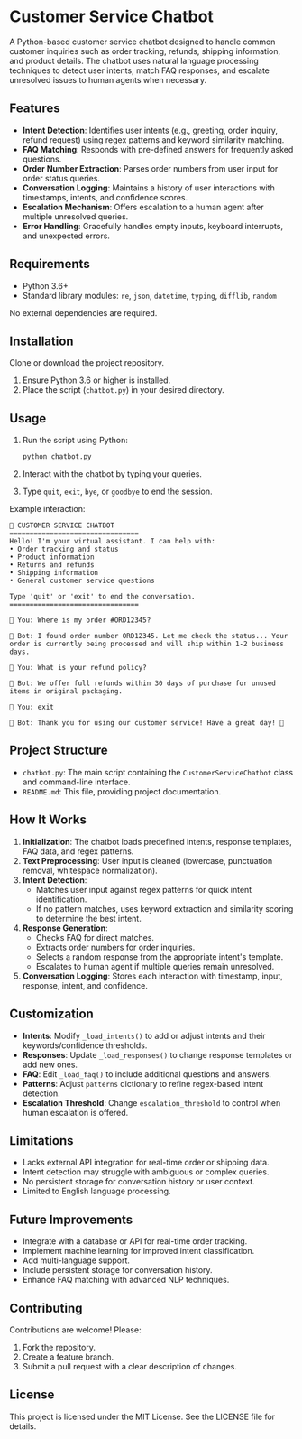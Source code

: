 # Customer Service Chatbot

A Python-based customer service chatbot designed to handle common customer inquiries such as order tracking, refunds, shipping information, and product details. The chatbot uses natural language processing techniques to detect user intents, match FAQ responses, and escalate unresolved issues to human agents when necessary.

## Features

- **Intent Detection**: Identifies user intents (e.g., greeting, order inquiry, refund request) using regex patterns and keyword similarity matching.
- **FAQ Matching**: Responds with pre-defined answers for frequently asked questions.
- **Order Number Extraction**: Parses order numbers from user input for order status queries.
- **Conversation Logging**: Maintains a history of user interactions with timestamps, intents, and confidence scores.
- **Escalation Mechanism**: Offers escalation to a human agent after multiple unresolved queries.
- **Error Handling**: Gracefully handles empty inputs, keyboard interrupts, and unexpected errors.

## Requirements

- Python 3.6+
- Standard library modules: `re`, `json`, `datetime`, `typing`, `difflib`, `random`

No external dependencies are required.

## Installation

Clone or download the project repository.

1. Ensure Python 3.6 or higher is installed.
2. Place the script (`chatbot.py`) in your desired directory.

## Usage

1. Run the script using Python:

   ```bash
   python chatbot.py
   ```
2. Interact with the chatbot by typing your queries.
3. Type `quit`, `exit`, `bye`, or `goodbye` to end the session.

Example interaction:

```
🤖 CUSTOMER SERVICE CHATBOT
================================
Hello! I'm your virtual assistant. I can help with:
• Order tracking and status
• Product information
• Returns and refunds
• Shipping information
• General customer service questions

Type 'quit' or 'exit' to end the conversation.
================================

👤 You: Where is my order #ORD12345?

🤖 Bot: I found order number ORD12345. Let me check the status... Your order is currently being processed and will ship within 1-2 business days.

👤 You: What is your refund policy?

🤖 Bot: We offer full refunds within 30 days of purchase for unused items in original packaging.

👤 You: exit

🤖 Bot: Thank you for using our customer service! Have a great day! 👋
```

## Project Structure

- `chatbot.py`: The main script containing the `CustomerServiceChatbot` class and command-line interface.
- `README.md`: This file, providing project documentation.

## How It Works

1. **Initialization**: The chatbot loads predefined intents, response templates, FAQ data, and regex patterns.
2. **Text Preprocessing**: User input is cleaned (lowercase, punctuation removal, whitespace normalization).
3. **Intent Detection**:
   - Matches user input against regex patterns for quick intent identification.
   - If no pattern matches, uses keyword extraction and similarity scoring to determine the best intent.
4. **Response Generation**:
   - Checks FAQ for direct matches.
   - Extracts order numbers for order inquiries.
   - Selects a random response from the appropriate intent's template.
   - Escalates to human agent if multiple queries remain unresolved.
5. **Conversation Logging**: Stores each interaction with timestamp, input, response, intent, and confidence.

## Customization

- **Intents**: Modify `_load_intents()` to add or adjust intents and their keywords/confidence thresholds.
- **Responses**: Update `_load_responses()` to change response templates or add new ones.
- **FAQ**: Edit `_load_faq()` to include additional questions and answers.
- **Patterns**: Adjust `patterns` dictionary to refine regex-based intent detection.
- **Escalation Threshold**: Change `escalation_threshold` to control when human escalation is offered.

## Limitations

- Lacks external API integration for real-time order or shipping data.
- Intent detection may struggle with ambiguous or complex queries.
- No persistent storage for conversation history or user context.
- Limited to English language processing.

## Future Improvements

- Integrate with a database or API for real-time order tracking.
- Implement machine learning for improved intent classification.
- Add multi-language support.
- Include persistent storage for conversation history.
- Enhance FAQ matching with advanced NLP techniques.

## Contributing

Contributions are welcome! Please:

1. Fork the repository.
2. Create a feature branch.
3. Submit a pull request with a clear description of changes.

## License

This project is licensed under the MIT License. See the LICENSE file for details.